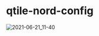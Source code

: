 # qtile-nord-config

![2021-06-21_11-40](https://user-images.githubusercontent.com/84329445/122780829-978cc300-d285-11eb-9768-998bab1adf31.png)
